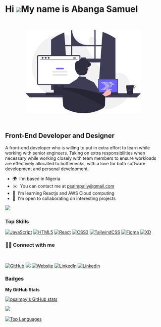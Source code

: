 Hi ![](https://user-images.githubusercontent.com/18350557/176309783-0785949b-9127-417c-8b55-ab5a4333674e.gif)My name is Abanga Samuel
=====================================================================================================================================
<br/>
<p align="center">
<img align="center" height="270px" alt="GIF" src="image.svg" />
</p>
<br/>


Front-End Developer and Designer
--------------------------------

A front-end developer who is willing to put in extra effort to learn while working with senior engineers. Taking on extra responsibilities when necessary while working closely with team members to ensure workloads are effectively allocated to bottlenecks, with a love for both software development and personal development.

* 🌍  I'm based in Nigeria
* ✉️  You can contact me at [psalmpally@gmail.com](mailto:psalmpally@gmail.com)
* 🧠  I'm learning Reactjs and AWS Cloud computing
* 🤝  I'm open to collaborating on interesting projects

<a href="https://www.github.com/psalmpy" target="_blank" rel="noreferrer"><img
src="https://img.shields.io/github/followers/psalmpy?logo=github&style=for-the-badge&color=0891b2&labelColor=1c1917" /></a>

### Top Skills

<p align="left">
<a href="https://developer.mozilla.org/en-US/docs/Web/JavaScript" target="_blank" rel="noreferrer"><img src="https://raw.githubusercontent.com/danielcranney/readme-generator/main/public/icons/skills/javascript-colored.svg" width="36" height="36" alt="JavaScript" /></a>
<a href="https://developer.mozilla.org/en-US/docs/Glossary/HTML5" target="_blank" rel="noreferrer"><img src="https://raw.githubusercontent.com/danielcranney/readme-generator/main/public/icons/skills/html5-colored.svg" width="36" height="36" alt="HTML5" /></a>
<a href="https://reactjs.org/" target="_blank" rel="noreferrer"><img src="https://raw.githubusercontent.com/danielcranney/readme-generator/main/public/icons/skills/react-colored.svg" width="36" height="36" alt="React" /></a>
<a href="https://www.w3.org/TR/CSS/#css" target="_blank" rel="noreferrer"><img src="https://raw.githubusercontent.com/danielcranney/readme-generator/main/public/icons/skills/css3-colored.svg" width="36" height="36" alt="CSS3" /></a>
<a href="https://tailwindcss.com/" target="_blank" rel="noreferrer"><img src="https://raw.githubusercontent.com/danielcranney/readme-generator/main/public/icons/skills/tailwindcss-colored.svg" width="36" height="36" alt="TailwindCSS" /></a>
<a href="https://www.figma.com/" target="_blank" rel="noreferrer"><img src="https://raw.githubusercontent.com/danielcranney/readme-generator/main/public/icons/skills/figma-colored.svg" width="36" height="36" alt="Figma" /></a>
<a href="https://www.adobe.com/uk/products/xd.html" target="_blank" rel="noreferrer"><img src="https://raw.githubusercontent.com/danielcranney/readme-generator/main/public/icons/skills/xd-colored.svg" width="36" height="36" alt="XD" /></a>
</p>



### 🙋‍♂️ Connect with me
<br/>
<!-- Badges template - https://github.com/badges/shields -->
<p align="left">
<a href="https://github.com/psalmpy"><img alt="GitHub" title="GitHub" src="https://img.shields.io/badge/github-black?style=for-the-badge&logo=Github&logoColor=white"/></a>
  <a href="https://twitter.com/psalmpy" target="_blank" rel="noreferrer"><img src="https://img.shields.io/badge/twitter-blue?style=for-the-badge&logoColor=white&logo=twitter"  /></a>
  <a href="https://www.facebook.com/psalmpy/"><img alt="Website" title="My Website" src="https://img.shields.io/badge/Facebook-%231877F2.svg?style=for-the-badge&logo=Facebook&logoColor=white"/></a> 
  <a href="https://www.linkedin.com/in/psalmpy/"><img alt="LinkedIn" title="My LinkedIn" src="https://img.shields.io/badge/linkedin-informational?style=for-the-badge&logo=linkedin&logoColor=white"/></a>
  <a href="https://gmail.com"><img alt="LinkedIn" title="My LinkedIn" src="https://img.shields.io/badge/Gmail-D14836?style=for-the-badge&logo=gmail&logoColor=white"/></a>
</p>

### Badges

<b>My GitHub Stats</b>

<a href="http://www.github.com/psalmpy"><img src="https://github-readme-stats.vercel.app/api?username=psalmpy&show_icons=true&hide=&count_private=true&title_color=0891b2&text_color=ffffff&icon_color=0891b2&bg_color=1c1917&hide_border=true&show_icons=true" alt="psalmpy's GitHub stats" /></a>

<a href="http://www.github.com/psalmpy"><img src="https://github-readme-streak-stats.herokuapp.com/?user=psalmpy&stroke=ffffff&background=1c1917&ring=0891b2&fire=0891b2&currStreakNum=ffffff&currStreakLabel=0891b2&sideNums=ffffff&sideLabels=ffffff&dates=ffffff&hide_border=true" /></a>


<a href="https://github.com/psalmpy" align="left"><img src="https://github-readme-stats.vercel.app/api/top-langs/?username=psalmpy&langs_count=10&title_color=0891b2&text_color=ffffff&icon_color=0891b2&bg_color=1c1917&hide_border=true&locale=en&custom_title=Top%20%Languages" alt="Top Languages" /></a>
